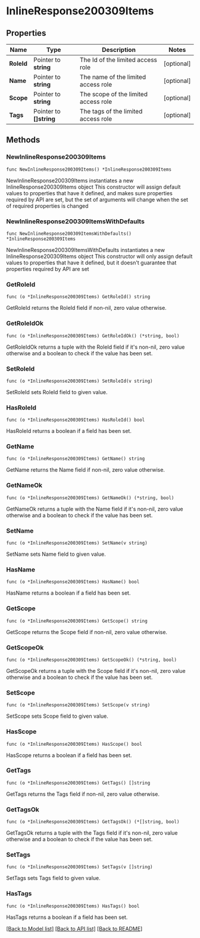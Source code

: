 # InlineResponse200309Items

## Properties

Name | Type | Description | Notes
------------ | ------------- | ------------- | -------------
**RoleId** | Pointer to **string** | The Id of the limited access role | [optional] 
**Name** | Pointer to **string** | The name of the limited access role | [optional] 
**Scope** | Pointer to **string** | The scope of the limited access role | [optional] 
**Tags** | Pointer to **[]string** | The tags of the limited access role | [optional] 

## Methods

### NewInlineResponse200309Items

`func NewInlineResponse200309Items() *InlineResponse200309Items`

NewInlineResponse200309Items instantiates a new InlineResponse200309Items object
This constructor will assign default values to properties that have it defined,
and makes sure properties required by API are set, but the set of arguments
will change when the set of required properties is changed

### NewInlineResponse200309ItemsWithDefaults

`func NewInlineResponse200309ItemsWithDefaults() *InlineResponse200309Items`

NewInlineResponse200309ItemsWithDefaults instantiates a new InlineResponse200309Items object
This constructor will only assign default values to properties that have it defined,
but it doesn't guarantee that properties required by API are set

### GetRoleId

`func (o *InlineResponse200309Items) GetRoleId() string`

GetRoleId returns the RoleId field if non-nil, zero value otherwise.

### GetRoleIdOk

`func (o *InlineResponse200309Items) GetRoleIdOk() (*string, bool)`

GetRoleIdOk returns a tuple with the RoleId field if it's non-nil, zero value otherwise
and a boolean to check if the value has been set.

### SetRoleId

`func (o *InlineResponse200309Items) SetRoleId(v string)`

SetRoleId sets RoleId field to given value.

### HasRoleId

`func (o *InlineResponse200309Items) HasRoleId() bool`

HasRoleId returns a boolean if a field has been set.

### GetName

`func (o *InlineResponse200309Items) GetName() string`

GetName returns the Name field if non-nil, zero value otherwise.

### GetNameOk

`func (o *InlineResponse200309Items) GetNameOk() (*string, bool)`

GetNameOk returns a tuple with the Name field if it's non-nil, zero value otherwise
and a boolean to check if the value has been set.

### SetName

`func (o *InlineResponse200309Items) SetName(v string)`

SetName sets Name field to given value.

### HasName

`func (o *InlineResponse200309Items) HasName() bool`

HasName returns a boolean if a field has been set.

### GetScope

`func (o *InlineResponse200309Items) GetScope() string`

GetScope returns the Scope field if non-nil, zero value otherwise.

### GetScopeOk

`func (o *InlineResponse200309Items) GetScopeOk() (*string, bool)`

GetScopeOk returns a tuple with the Scope field if it's non-nil, zero value otherwise
and a boolean to check if the value has been set.

### SetScope

`func (o *InlineResponse200309Items) SetScope(v string)`

SetScope sets Scope field to given value.

### HasScope

`func (o *InlineResponse200309Items) HasScope() bool`

HasScope returns a boolean if a field has been set.

### GetTags

`func (o *InlineResponse200309Items) GetTags() []string`

GetTags returns the Tags field if non-nil, zero value otherwise.

### GetTagsOk

`func (o *InlineResponse200309Items) GetTagsOk() (*[]string, bool)`

GetTagsOk returns a tuple with the Tags field if it's non-nil, zero value otherwise
and a boolean to check if the value has been set.

### SetTags

`func (o *InlineResponse200309Items) SetTags(v []string)`

SetTags sets Tags field to given value.

### HasTags

`func (o *InlineResponse200309Items) HasTags() bool`

HasTags returns a boolean if a field has been set.


[[Back to Model list]](../README.md#documentation-for-models) [[Back to API list]](../README.md#documentation-for-api-endpoints) [[Back to README]](../README.md)


